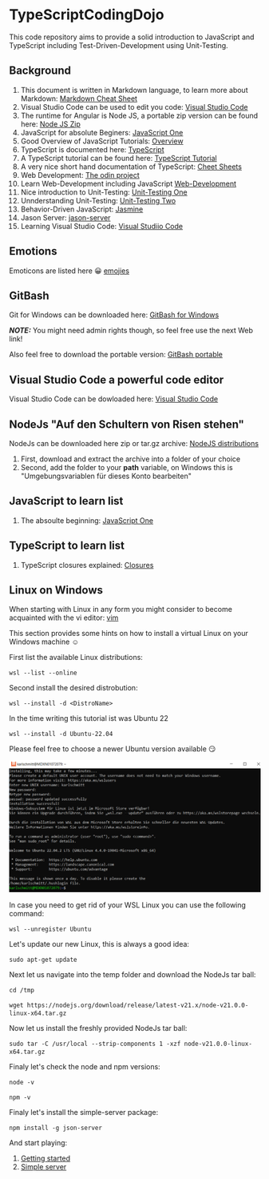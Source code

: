 # TypeScriptCodingDojo
This code repository aims to provide a solid introduction
to JavaScript and TypeScript including Test-Driven-Development using Unit-Testing.

## Background

1. This document is written in Markdown language, to learn more about Markdown: [Markdown Cheat Sheet](https://www.markdownguide.org/cheat-sheet/)
2. Visual Studio Code can be used to edit you code: [Visual Studio Code](https://code.visualstudio.com/)
3. The runtime for Angular is Node JS, a portable zip version can be found here: [Node JS Zip](https://nodejs.org/en/download/current)
4. JavaScript for absolute Beginers: [JavaScript One](https://www.learn-js.org/)
5. Good Overview of JavaScript Tutorials: [Overview](https://www.freecodecamp.org/news/learn-javascript-free-js-courses-for-beginners/)
6. TypeScript is documented here: [TypeScript](https://www.typescriptlang.org/)
7. A TypeScript tutorial can be found here: [TypeScript Tutorial](https://www.typescripttutorial.net/)
8. A very nice short hand documentation of TypeScript: [Cheet Sheets](https://www.typescriptlang.org/cheatsheets)
9. Web Development: [The odin project](https://www.theodinproject.com/)
10. Learn Web-Development including JavaScript [Web-Development](https://developer.mozilla.org/en-US/docs/Web/Tutorials)
11. Nice introduction to Unit-Testing: [Unit-Testing One](https://www.testim.io/blog/typescript-unit-testing-101/)
12. Unnderstanding Unit-Testing: [Unit-Testing Two](https://chiragrupani.medium.com/writing-unit-tests-in-typescript-d4719b8a0a40)
13. Behavior-Driven JavaScript: [Jasmine](https://jasmine.github.io/)
14. Jason Server: [jason-server](https://www.npmjs.com/package/json-server#simple-example)
15. Learning Visual Studio Code: [Visual Studiio Code](https://code.visualstudio.com/docs/nodejs/nodejs-tutorial)

## Emotions

Emoticons are listed here :grinning: [emojies](https://gist.github.com/roachhd/1f029bd4b50b8a524f3c)

## GitBash

Git for Windows can be downloaded here: [GitBash for Windows](https://gitforwindows.org/)

**_NOTE:_** You might need admin rights though, so feel free use the next Web link!

Also feel free to download the portable version: [GitBash portable](https://git-scm.com/download/win)

## Visual Studio Code a powerful code editor

Visual Studio Code can be dowloaded here: [Visual Studio Code](https://code.visualstudio.com/download)

## NodeJs "Auf den Schultern von Risen stehen"

NodeJs can be downloaded here zip or tar.gz archive: [NodeJS distributions](https://nodejs.org/dist/)

1. First, download and extract the archive into a folder of your choice
2. Second, add the folder to your **path** variable, on Windows this is "Umgebungsvariablen für dieses Konto bearbeiten"

## JavaScript to learn list

1. The absoulte beginning: [JavaScript One](https://learn.microsoft.com/de-de/shows/beginners-series-to-javascript/?wt.mc_id=javascript-29163-cxa)

## TypeScript to learn list

1. TypeScript closures explained: [Closures](https://o7planning.org/14063/typescript-closures)

## Linux on Windows

When starting with Linux in any form you might consider to become acquainted with the vi editor: [vim](https://github.com/iggredible/Learn-Vim)

This section provides some hints on how to install a virtual Linux on your Windows machine :relaxed: 

First list the available Linux distributions:
```
wsl --list --online
```
Second install the desired distrobution:
```
wsl --install -d <DistroName>
```
In the time writing this tutorial ist was Ubuntu 22
```
wsl --install -d Ubuntu-22.04
```
Please feel free to choose a newer Ubuntu version available :smirk:


![Ubuntu installation screen shot](images/WSL_Installing_Ubuntu_for_server_simulation.PNG)


In case you need to get rid of your WSL Linux you can use the following command:
```
wsl --unregister Ubuntu
```

Let's update our new Linux, this is always a good idea:
```
sudo apt-get update
```
Next let us navigate into the temp folder and download the NodeJs tar ball:
```
cd /tmp
```
```
wget https://nodejs.org/download/release/latest-v21.x/node-v21.0.0-linux-x64.tar.gz
````
Now let us install the freshly provided NodeJs tar ball:
```
sudo tar -C /usr/local --strip-components 1 -xzf node-v21.0.0-linux-x64.tar.gz
```
Finaly let's check the node and npm versions:
```
node -v
```
```
npm -v
```

Finaly let's install the simple-server package:
```
npm install -g json-server
```
And start playing:

1. [Getting started](https://www.npmjs.com/package/json-server#getting-started)
2. [Simple server](https://www.npmjs.com/package/json-server#simple-example)




